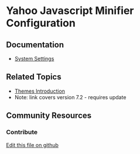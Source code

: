 # Yahoo Javascript Minifier Configuration

## Documentation

* [System Settings](https://learn.liferay.com/dxp/7.x/en/system-administration/system-settings/system-settings.html)

## Related Topics

* [Themes Introduction](https://portal.liferay.dev/docs/7-2/frameworks/-/knowledge_base/f/themes-introduction)
* Note: link covers version 7.2 - requires update

## Community Resources


### Contribute

[Edit this file on github](https://github.com/olafk/controlpanel-documentation-docs/blob/master/md/73en/com_liferay_configuration_admin_web_portlet_SystemSettingsPortlet/com.frontend.js.minifier.configuration.YahooJavaScriptMinifierConfiguration.md)

